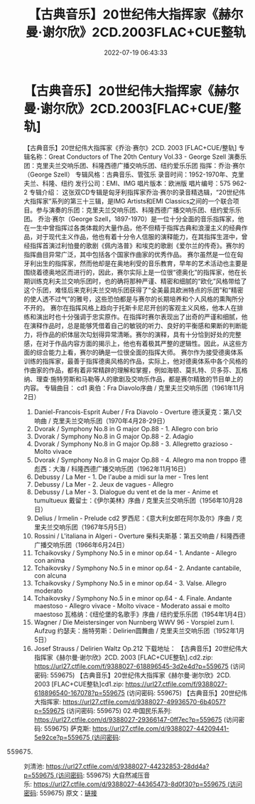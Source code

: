 ﻿---
title: 【古典音乐】20世纪伟大指挥家《赫尔曼·谢尔欣》2CD.2003FLAC+CUE整轨
date: 2022-07-19 06:43:33
categories: 古典音乐、新世纪、纯音雅乐
tags: 纯音雅乐
---
# 【古典音乐】20世纪伟大指挥家《赫尔曼·谢尔欣》2CD.2003[FLAC+CUE/整轨]

【古典音乐】20世纪伟大指挥家《乔治·赛尔》2CD. 2003
[FLAC+CUE/整轨]
专辑名称：Great Conductors of The
20th Century Vol.33 - George Szell
演奏乐团：克里夫兰交响乐团、科隆西德广播交响乐团、纽约爱乐乐团
指挥：乔治·赛尔（George
Szell）
专辑风格：古典音乐、管弦乐
录音时间：1952-1970年、克里夫兰、科隆、纽约
发行公司：EMI、IMG
唱片版本：欧洲版
唱片编号：575 962-2
专辑介绍：
这张双CD专辑是匈牙利指挥家乔治·赛尔的录音精选辑，“20世纪伟大指挥家”系列的第三十三辑，是IMG
Artists和EMI
Classics之间的一个联合项目。参与演奏的乐团：克里夫兰交响乐团、科隆西德广播交响乐团、纽约爱乐乐团。
乔治·赛尔（George
Szell，1897-1970）是一位十分全面的音乐指挥家，他在一生中曾指挥过各类体裁的大量作品，他不但精于指挥古典和浪漫主义的经典作品，对于现代主义作品，他也有着十分令人信服的演释能力，在其指挥生涯中，曾经指挥首演过利怕曼的歌剧《佩内洛普》和埃克的歌剧《爱尔兰的传奇》。赛尔的指挥曲目异常广泛，其中包括各个国家作曲家的优秀作品。
赛尔虽然是一位在匈牙利出生的指挥家，然而他却是在奥地利受的音乐教育，早年的艺术活动也主要是围绕着德奥地区而进行的，因此，赛尔实际上是一位很“德奥化”的指挥家，他在长期训练克利夫兰交响乐团时，也的确将那种严谨、精密和细腻的“欧化”风格带给了这个乐团，难怪后来克利夫兰交响乐团获得了“全美最具欧洲特点的乐团”和“精密的使人透不过气”的雅号，这些恐怕都是与赛尔的长期培养和个人风格的熏陶所分不开的。
赛尔在指挥风格上趋向于托斯卡尼尼开创的客观主义风格，他本人在排练和演出时也十分强调于忠实原作。在指挥时赛尔表现出了出奇的严谨和细腻，他在演释作品时，总是能够凭借着自己的敏锐的听力、良好的平衡感和果断的判断能力，将作品的织体层次勾划得异常清晰。赛尔的演释，具有十分恰到好处的完整感，在对于作品内容方面的揭示上，他也有着极其严整的逻辑性。因此，从这些方面的综合能力上看，赛尔的确是一位很全面的指挥大师。
赛尔作为接受德奥体系训练的指挥家，最善于指挥德奥风格的作品，实际上，他对德奥体系中各个风格的作曲家的作品，都有着非常精辟的理解和掌握，例如海顿、莫扎特、贝多芬、瓦格纳、理查·施特劳斯和马勒等人的歌剧及交响乐作品，都是赛尔精致的节目单上的内容。
专辑曲目：
cd1
奥伯：Fra Diavolo序曲 /
克里夫兰交响乐团（1961年11月2日）
01. Daniel-Francois-Esprit
Auber / Fra Diavolo - Overture
德沃夏克：第八交响曲 /
克里夫兰交响乐团（1970年4月28-29日）
02. Dvorak / Symphony No.8 in G
major Op.88 - 1. Allegro con brio
03. Dvorak / Symphony No.8 in G
major Op.88 - 2. Adagio
04. Dvorak / Symphony No.8 in G
major Op.88 - 3. Allegretto grazioso - Molto vivace
05. Dvorak / Symphony No.8 in G
major Op.88 - 4. Allegro ma non troppo
德彪西：大海 /
科隆西德广播交响乐团（1962年11月16日）
06. Debussy / La Mer - 1. De
l'aube a midi sur la mer - Tres lent
07. Debussy / La Mer - 2. Jeux
de vagues - Allegro
08. Debussy / La Mer - 3.
Dialogue du vent et de la mer - Anime et tumultueux
戴留士：《伊尔美林》序曲 /
克里夫兰交响乐团（1956年10月28日）
09. Delius / Irmelin -
Prelude
cd2
罗西尼：《意大利女郎在阿尔及尔》序曲 /
克里夫兰交响乐团（1967年5月5日）
01. Rossini / L'italiana in
Algeri - Overture
柴科夫斯基：第五交响曲 /
科隆西德广播交响乐团（1966年6月24日）
02. Tchaikovsky / Symphony No.5
in e minor op.64 - 1. Andante - Allegro con anima
03. Tchaikovsky / Symphony No.5
in e minor op.64 - 2. Andante cantabile, con alcuna
04. Tchaikovsky / Symphony No.5
in e minor op.64 - 3. Valse. Allegro moderato
05. Tchaikovsky / Symphony No.5
in e minor op.64 - 4. Finale. Andante maestoso - Allegro vivace -
Molto vivace - Moderato assai e molto maestoso
瓦格纳：《纽伦堡的名歌手》序曲 /
纽约爱乐乐团（1954年1月4日）
06. Wagner / Die Meistersinger
von Nurnberg WWV 96 - Vorspiel zum I. Aufzug
约瑟夫：施特劳斯：Delirien圆舞曲 /
克里夫兰交响乐团（1952年1月5日）
07. Josef Strauss / Delirien
Waltz Op.212
下载地址：
【古典音乐】20世纪伟大指挥家《赫尔曼·谢尔欣》2CD. 2003 [FLAC+CUE整轨].cd2.zip: https://url27.ctfile.com/f/9388027-618896545-3d2e4d?p=559675
(访问密码: 559675)
【古典音乐】20世纪伟大指挥家《赫尔曼·谢尔欣》2CD. 2003 [FLAC+CUE整轨]cd1.zip: https://url27.ctfile.com/f/9388027-618896540-167078?p=559675
(访问密码: 559675)
【古典音乐】20世纪伟大指挥家: https://url27.ctfile.com/d/9388027-49936570-6b4057?p=559675
(访问密码: 559675)
02.中国民乐系列:
https://url27.ctfile.com/d/9388027-29366147-0ff7ec?p=559675
(访问密码: 559675)
萨克斯: https://url27.ctfile.com/d/9388027-44209441-5e92ce?p=559675 (访问密码:
559675)
刘清池: https://url27.ctfile.com/d/9388027-44232853-28dd4a?p=559675 (访问密码:
559675)
大自然减压音乐: https://url27.ctfile.com/d/9388027-44365473-8d0f30?p=559675 (访问密码:
559675)
原文：[链接](https://blog.sina.com.cn/s/blog_1647c7e7601030yfj.html)